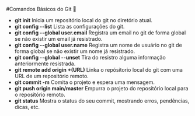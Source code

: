 #Comandos Básicos do Git :school:
  - **git init**
  Inicia um repositório local do git no diretório atual.
  - **git config --list**
  Lista as configurações do git.
  - **git config --global user.email**
  Registra um email no git de forma global se não existir um email já resistrado.
  - **git config --global user.name**
  Registra um nome de usuário no git de forma global se não existir um nome já resistrado.
  - **git config --global --unset**
  Tira do resistro alguma informação anteriormente resistrada.
  - **git remote add origin +(URL)**
  Linka o repósitorio local do git com uma URL de um repositório remoto.
  - **git commit -m**
  Comita o projeto e espera uma mensagem.
  - **git push origin main/master**
  Empurra o projeto do repositório local para o repositório remoto.
  - **git status**
  Mostra o status do seu commit, mostrando erros, pendências, dicas, etc.
  
  
